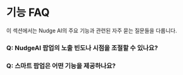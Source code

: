 # 기능 FAQ

이 섹션에서는 Nudge AI의 주요 기능과 관련된 자주 묻는 질문들을 다룹니다.

### Q: NudgeAI 팝업의 노출 빈도나 시점을 조절할 수 있나요?

### Q: 스마트 팝업은 어떤 기능을 제공하나요?
